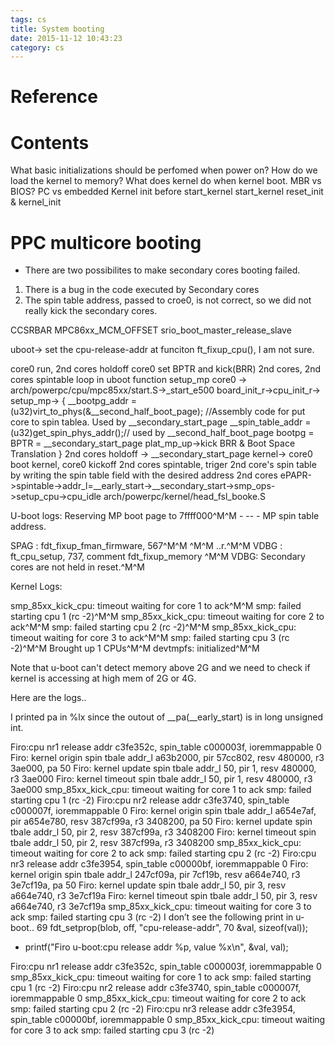 ```yaml
---
tags: cs
title: System booting
date: 2015-11-12 10:43:23
category: cs
---
```


# Reference

# Contents
What basic initializations should be perfomed when power on?
How do we load the kernel to memory?
What does kernel do when kernel boot.
MBR vs BIOS?
PC vs embedded
Kernel init 
before start_kernel
start_kernel
reset_init & kernel_init



# PPC multicore booting
* There are two possibilites to make secondary cores booting failed.
1. There is a bug in the code executed by Secondary cores
2. The spin table address, passed to croe0, is not correct, so we did not really kick the secondary cores.


CCSRBAR
MPC86xx_MCM_OFFSET
srio_boot_master_release_slave

uboot->
set the cpu-release-addr at funciton ft_fixup_cpu(), I am not sure.

core0 run, 2nd cores holdoff
core0 set BPTR and kick(BRR) 2nd cores, 2nd cores spintable loop in uboot function setup_mp
core0 -> arch/powerpc/cpu/mpc85xx/start.S->_start_e500
board_init_r->cpu_init_r-> setup_mp-> {
__bootpg_addr = (u32)virt_to_phys(&__second_half_boot_page); //Assembly code for put core to spin tablea. Used by __secondary_start_page
__spin_table_addr = (u32)get_spin_phys_addr();// used by __second_half_boot_page 
bootpg = BPTR = __secondary_start_page
plat_mp_up->kick BRR & Boot Space Translation
}
2nd cores holdoff -> __secondary_start_page
kernel->
core0 boot kernel, core0 kickoff 2nd cores spintable, triger 2nd core's spin table by writing  the spin table field with the desired address
2nd cores ePAPR->spintable->addr_l=__early_start->__secondary_start->smp_ops->setup_cpu->cpu_idle
arch/powerpc/kernel/head_fsl_booke.S

U-boot logs:
Reserving MP boot page to 7ffff000^M^M - --   -   MP spin table
address.


SPAG : fdt_fixup_fman_firmware, 567^M^M
^M^M
..r.^M^M
VDBG : ft_cpu_setup, 737, comment fdt_fixup_memory ^M^M
VDBG: Secondary cores are not held in reset.^M^M



Kernel Logs:

smp_85xx_kick_cpu: timeout waiting for core 1 to ack^M^M
smp: failed starting cpu 1 (rc -2)^M^M
smp_85xx_kick_cpu: timeout waiting for core 2 to ack^M^M
smp: failed starting cpu 2 (rc -2)^M^M
smp_85xx_kick_cpu: timeout waiting for core 3 to ack^M^M
smp: failed starting cpu 3 (rc -2)^M^M
Brought up 1 CPUs^M^M
devtmpfs: initialized^M^M

Note that u-boot can't detect  memory above 2G and we need to check
if kernel is accessing at high mem of 2G or 4G.




Here are the logs..


I printed pa in %lx since the outout of __pa(__early_start) is in long unsigned int.

Firo:cpu nr1 release addr c3fe352c, spin_table c000003f, ioremmappable 0
Firo: kernel origin spin tbale addr_l a63b2000, pir 57cc802, resv 480000, r3 3ae000, pa 50
Firo: kernel update spin tbale addr_l 50, pir 1, resv 480000, r3 3ae000
Firo: kernel timeout spin tbale addr_l 50, pir 1, resv 480000, r3 3ae000
smp_85xx_kick_cpu: timeout waiting for core 1 to ack
smp: failed starting cpu 1 (rc -2)
Firo:cpu nr2 release addr c3fe3740, spin_table c000007f, ioremmappable 0
Firo: kernel origin spin tbale addr_l a654e7af, pir a654e780, resv 387cf99a, r3 3408200, pa 50
Firo: kernel update spin tbale addr_l 50, pir 2, resv 387cf99a, r3 3408200
Firo: kernel timeout spin tbale addr_l 50, pir 2, resv 387cf99a, r3 3408200
smp_85xx_kick_cpu: timeout waiting for core 2 to ack
smp: failed starting cpu 2 (rc -2)
Firo:cpu nr3 release addr c3fe3954, spin_table c00000bf, ioremmappable 0
Firo: kernel origin spin tbale addr_l 247cf09a, pir 7cf19b, resv a664e740, r3 3e7cf19a, pa 50
Firo: kernel update spin tbale addr_l 50, pir 3, resv a664e740, r3 3e7cf19a
Firo: kernel timeout spin tbale addr_l 50, pir 3, resv a664e740, r3 3e7cf19a
smp_85xx_kick_cpu: timeout waiting for core 3 to ack
smp: failed starting cpu 3 (rc -2)
I don’t see the following print in u-boot..
 69                                 fdt_setprop(blob, off, "cpu-release-addr",
 70                                                 &val, sizeof(val));
+ printf("Firo u-boot:cpu release addr %p, value %x\n", &val, val);


Firo:cpu nr1 release addr c3fe352c, spin_table c000003f, ioremmappable 0
smp_85xx_kick_cpu: timeout waiting for core 1 to ack
smp: failed starting cpu 1 (rc -2)
Firo:cpu nr2 release addr c3fe3740, spin_table c000007f, ioremmappable 0
smp_85xx_kick_cpu: timeout waiting for core 2 to ack
smp: failed starting cpu 2 (rc -2)
Firo:cpu nr3 release addr c3fe3954, spin_table c00000bf, ioremmappable 0
smp_85xx_kick_cpu: timeout waiting for core 3 to ack
smp: failed starting cpu 3 (rc -2)


